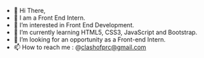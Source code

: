 - 👋 Hi There,
- 🤖 I am a Front End Intern.
- 👀 I’m interested in Front End Development.
- 🌱 I’m currently learning HTML5, CSS3, JavaScript and Bootstrap.
- 💞️ I’m looking for an opportunity as a Front-end Intern.
- 📫 How to reach me : @clashofprc@gmail.com

<!---
Myynnk/Myynnk is a ✨ special ✨ repository because its `README.md` (this file) appears on your GitHub profile.
You can click the Preview link to take a look at your changes.
--->
